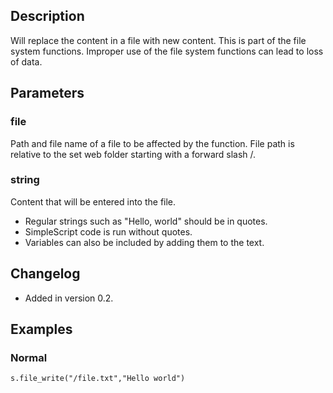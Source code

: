 ## Description
Will replace the content in a file with new content. This is part of the file system functions. Improper use of the file system functions can lead to loss of data.

## Parameters

### file
Path and file name of a file to be affected by the function. File path is relative to the set web folder starting with a forward slash /.

### string
Content that will be entered into the file.
- Regular strings such as "Hello, world" should be in quotes.
- SimpleScript code is run without quotes.
- Variables can also be included by adding them to the text.

## Changelog
* Added in version 0.2.

## Examples

### Normal
	s.file_write("/file.txt","Hello world")
